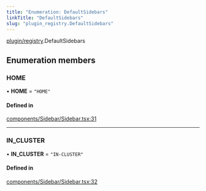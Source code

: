 ```yaml
---
title: "Enumeration: DefaultSidebars"
linkTitle: "DefaultSidebars"
slug: "plugin_registry.DefaultSidebars"
---
```


[plugin/registry](../modules/plugin_registry.md).DefaultSidebars

## Enumeration members

### HOME

• **HOME** = `"HOME"`

#### Defined in

[components/Sidebar/Sidebar.tsx:31](https://github.com/headlamp-k8s/headlamp/blob/840d05a1/frontend/src/components/Sidebar/Sidebar.tsx#L31)

___

### IN\_CLUSTER

• **IN\_CLUSTER** = `"IN-CLUSTER"`

#### Defined in

[components/Sidebar/Sidebar.tsx:32](https://github.com/headlamp-k8s/headlamp/blob/840d05a1/frontend/src/components/Sidebar/Sidebar.tsx#L32)
